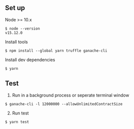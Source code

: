 ## Set up
Node >= 10.x
```
$ node --version
v15.12.0
```
Install tools
```
$ npm install --global yarn truffle ganache-cli
```
Install dev dependencies
```
$ yarn
```

## Test
1. Run in a background process or seperate terminal window
```
$ ganache-cli -l 12000000 --allowUnlimitedContractSize
```
2. Run test
```
$ yarn test
```
